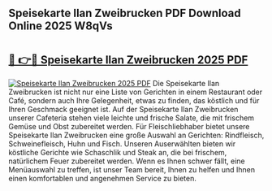 ## Speisekarte Ilan Zweibrucken PDF Download Online 2025 W8qVs

# <h2><a href="http://gc70ll.nevu.top/?p=Speisekarte+Ilan+Zweibrucken">🔗 👉🔴 Speisekarte Ilan Zweibrucken 2025 PDF</a></h2>

[![Speisekarte Ilan Zweibrucken 2025 PDF](https://i.imgur.com/dBaPXMq.png)](http://gc70ll.nevu.top/?p=Speisekarte+Ilan+Zweibrucken)
Die Speisekarte Ilan Zweibrucken ist nicht nur eine Liste von Gerichten in einem Restaurant oder Café, sondern auch Ihre Gelegenheit, etwas zu finden, das köstlich und für Ihren Geschmack geeignet ist. Auf der Speisekarte Ilan Zweibrucken unserer Cafeteria stehen viele leichte und frische Salate, die mit frischem Gemüse und Obst zubereitet werden. Für Fleischliebhaber bietet unsere Speisekarte Ilan Zweibrucken eine große Auswahl an Gerichten: Rindfleisch, Schweinefleisch, Huhn und Fisch. Unseren Auserwählten bieten wir köstliche Gerichte wie Schaschlik und Steak an, die bei frischem, natürlichem Feuer zubereitet werden. Wenn es Ihnen schwer fällt, eine Menüauswahl zu treffen, ist unser Team bereit, Ihnen zu helfen und Ihnen einen komfortablen und angenehmen Service zu bieten.
